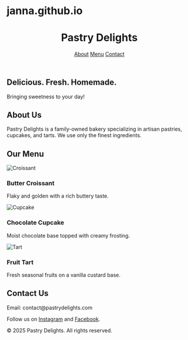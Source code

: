 # janna.github.io
<!DOCTYPE html>
<html lang="en">
<head>
  <meta charset="UTF-8" />
  <meta name="viewport" content="width=device-width, initial-scale=1.0"/>
  <title>Pastry Delights</title>
  <link rel="stylesheet" href="style.css" />
</head>
<body>
  <header>
    <h1>Pastry Delights</h1>
    <nav>
      <a href="#about">About</a>
      <a href="#menu">Menu</a>
      <a href="#contact">Contact</a>
    </nav>
  </header>

  <section id="hero">
    <h2>Delicious. Fresh. Homemade.</h2>
    <p>Bringing sweetness to your day!</p>
  </section>

  <section id="about">
    <h2>About Us</h2>
    <p>Pastry Delights is a family-owned bakery specializing in artisan pastries, cupcakes, and tarts. We use only the finest ingredients.</p>
  </section>

  <section id="menu">
    <h2>Our Menu</h2>
    <div class="pastry-card">
      <img src="https://via.placeholder.com/200" alt="Croissant" />
      <h3>Butter Croissant</h3>
      <p>Flaky and golden with a rich buttery taste.</p>
    </div>
    <div class="pastry-card">
      <img src="https://via.placeholder.com/200" alt="Cupcake" />
      <h3>Chocolate Cupcake</h3>
      <p>Moist chocolate base topped with creamy frosting.</p>
    </div>
    <div class="pastry-card">
      <img src="https://via.placeholder.com/200" alt="Tart" />
      <h3>Fruit Tart</h3>
      <p>Fresh seasonal fruits on a vanilla custard base.</p>
    </div>
  </section>

  <section id="contact">
    <h2>Contact Us</h2>
    <p>Email: contact@pastrydelights.com</p>
    <p>Follow us on <a href="#">Instagram</a> and <a href="#">Facebook</a>.</p>
  </section>

  <footer>
    <p>&copy; 2025 Pastry Delights. All rights reserved.</p>
  </footer>
</body>
</html>
